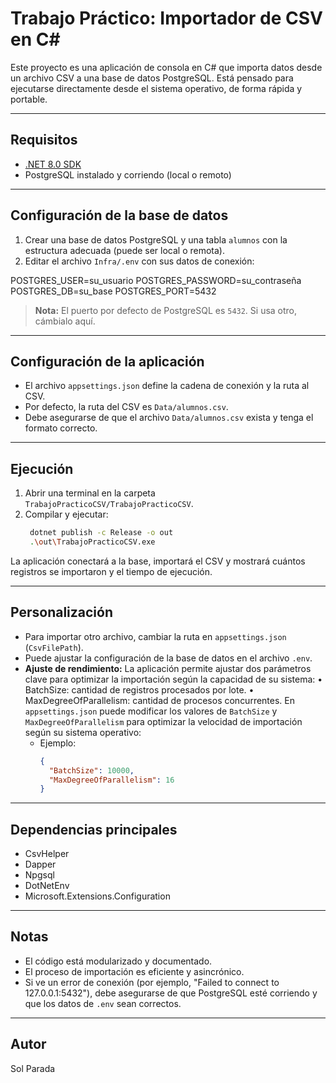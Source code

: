 # Trabajo Práctico: Importador de CSV en C#

Este proyecto es una aplicación de consola en C# que importa datos desde un archivo CSV a una base de datos PostgreSQL. Está pensado para ejecutarse directamente desde el sistema operativo, de forma rápida y portable.

---

## Requisitos

- [.NET 8.0 SDK](https://dotnet.microsoft.com/download)
- PostgreSQL instalado y corriendo (local o remoto)

---

## Configuración de la base de datos

1. Crear una base de datos PostgreSQL y una tabla `alumnos` con la estructura adecuada (puede ser local o remota).
2. Editar el archivo `Infra/.env` con sus datos de conexión:

POSTGRES_USER=su_usuario POSTGRES_PASSWORD=su_contraseña POSTGRES_DB=su_base POSTGRES_PORT=5432
> **Nota:** El puerto por defecto de PostgreSQL es `5432`. Si usa otro, cámbialo aquí.

---

## Configuración de la aplicación

- El archivo `appsettings.json` define la cadena de conexión y la ruta al CSV.
- Por defecto, la ruta del CSV es `Data/alumnos.csv`.
- Debe asegurarse de que el archivo `Data/alumnos.csv` exista y tenga el formato correcto.

---

## Ejecución

1. Abrir una terminal en la carpeta `TrabajoPracticoCSV/TrabajoPracticoCSV`.
2. Compilar y ejecutar:
   ```sh
    dotnet publish -c Release -o out
    .\out\TrabajoPracticoCSV.exe
    ```


La aplicación conectará a la base, importará el CSV y mostrará cuántos registros se importaron y el tiempo de ejecución.

---

## Personalización

- Para importar otro archivo, cambiar la ruta en `appsettings.json` (`CsvFilePath`).
- Puede ajustar la configuración de la base de datos en el archivo `.env`.
- **Ajuste de rendimiento:**
  La aplicación permite ajustar dos parámetros clave para optimizar la importación según la capacidad de su sistema:
•	BatchSize: cantidad de registros procesados por lote.
•	MaxDegreeOfParallelism: cantidad de procesos concurrentes.
  En `appsettings.json` puede modificar los valores de `BatchSize` y `MaxDegreeOfParallelism` para optimizar la velocidad de importación según su sistema operativo:
  - Ejemplo:
    ```json
    {
      "BatchSize": 10000,
      "MaxDegreeOfParallelism": 16
    }
    ```
    
---

## Dependencias principales

- CsvHelper
- Dapper
- Npgsql
- DotNetEnv
- Microsoft.Extensions.Configuration

---

## Notas

- El código está modularizado y documentado.
- El proceso de importación es eficiente y asincrónico.
- Si ve un error de conexión (por ejemplo, "Failed to connect to 127.0.0.1:5432"), debe asegurarse de que PostgreSQL esté corriendo y que los datos de `.env` sean correctos.


---

## Autor

Sol Parada
